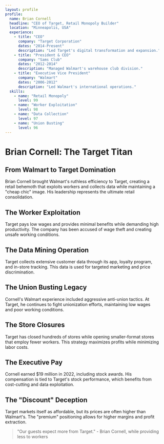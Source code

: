 ```yaml
---
layout: profile
profile:
  name: Brian Cornell
  headline: "CEO of Target, Retail Monopoly Builder"
  location: "Minneapolis, USA"
  experience:
    - title: "CEO"
      company: "Target Corporation"
      dates: "2014-Present"
      description: "Led Target's digital transformation and expansion."
    - title: "President & CEO"
      company: "Sams Club"
      dates: "2012-2014"
      description: "Managed Walmart's warehouse club division."
    - title: "Executive Vice President"
      company: "Walmart"
      dates: "2006-2012"
      description: "Led Walmart's international operations."
  skills:
    - name: "Retail Monopoly"
      level: 99
    - name: "Worker Exploitation"
      level: 98
    - name: "Data Collection"
      level: 97
    - name: "Union Busting"
      level: 96
---
```


# Brian Cornell: The Target Titan

## From Walmart to Target Domination

Brian Cornell brought Walmart's ruthless efficiency to Target, creating a retail behemoth that exploits workers and collects data while maintaining a "cheap chic" image. His leadership represents the ultimate retail consolidation.

## The Worker Exploitation
Target pays low wages and provides minimal benefits while demanding high productivity. The company has been accused of wage theft and creating unsafe working conditions.

## The Data Mining Operation
Target collects extensive customer data through its app, loyalty program, and in-store tracking. This data is used for targeted marketing and price discrimination.

## The Union Busting Legacy
Cornell's Walmart experience included aggressive anti-union tactics. At Target, he continues to fight unionization efforts, maintaining low wages and poor working conditions.

## The Store Closures
Target has closed hundreds of stores while opening smaller-format stores that employ fewer workers. This strategy maximizes profits while minimizing labor costs.

## The Executive Pay
Cornell earned $19 million in 2022, including stock awards. His compensation is tied to Target's stock performance, which benefits from cost-cutting and data exploitation.

## The "Discount" Deception
Target markets itself as affordable, but its prices are often higher than Walmart's. The "premium" positioning allows for higher margins and profit extraction.

> "Our guests expect more from Target." - Brian Cornell, while providing less to workers
